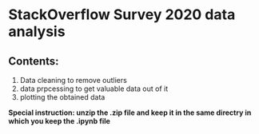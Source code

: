 # StackOverflow Survey 2020 data analysis
## Contents:
1. Data cleaning to remove outliers
2. data prpcessing to get valuable data out of it
3. plotting the obtained data

**Special instruction: unzip the .zip file and keep it in the same directry in which you keep the .ipynb file**

